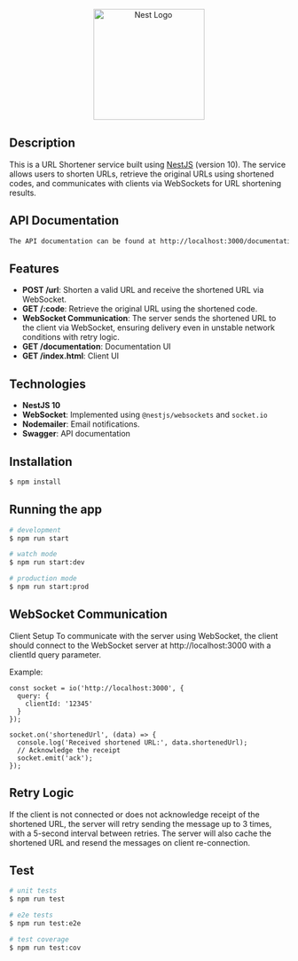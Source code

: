 <p align="center">
  <a href="http://nestjs.com/" target="blank"><img src="https://nestjs.com/img/logo-small.svg" width="200" alt="Nest Logo" /></a>
</p>

## Description

This is a URL Shortener service built using [NestJS](https://nestjs.com/) (version 10). The service allows users to shorten URLs, retrieve the original URLs using shortened codes, and communicates with clients via WebSockets for URL shortening results.

## API Documentation
```bash
The API documentation can be found at http://localhost:3000/documentation

```

## Features

- **POST /url**: Shorten a valid URL and receive the shortened URL via WebSocket.
- **GET /:code**: Retrieve the original URL using the shortened code.
- **WebSocket Communication**: The server sends the shortened URL to the client via WebSocket, ensuring delivery even in unstable network conditions with retry logic.
- **GET /documentation**: Documentation UI
- **GET /index.html**: Client UI

## Technologies

- **NestJS 10**
- **WebSocket**: Implemented using `@nestjs/websockets` and `socket.io`
- **Nodemailer**: Email notifications.
- **Swagger**: API documentation
  
## Installation

```bash
$ npm install
```

## Running the app

```bash
# development
$ npm run start

# watch mode
$ npm run start:dev

# production mode
$ npm run start:prod
```

## WebSocket Communication
Client Setup
To communicate with the server using WebSocket, the client should connect to the WebSocket server at http://localhost:3000 with a clientId query parameter.

Example:
```
const socket = io('http://localhost:3000', {
  query: {
    clientId: '12345'
  }
});

socket.on('shortenedUrl', (data) => {
  console.log('Received shortened URL:', data.shortenedUrl);
  // Acknowledge the receipt
  socket.emit('ack');
});
```

## Retry Logic
If the client is not connected or does not acknowledge receipt of the shortened URL, the server will retry sending the message up to 3 times, with a 5-second interval between retries. The server will also cache the shortened URL and resend the messages on client re-connection.

## Test

```bash
# unit tests
$ npm run test

# e2e tests
$ npm run test:e2e

# test coverage
$ npm run test:cov
```


